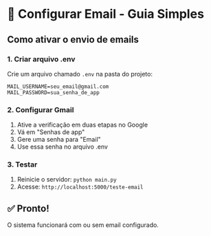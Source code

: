 # 📧 Configurar Email - Guia Simples

## Como ativar o envio de emails

### 1. Criar arquivo .env
Crie um arquivo chamado `.env` na pasta do projeto:

```
MAIL_USERNAME=seu_email@gmail.com
MAIL_PASSWORD=sua_senha_de_app
```

### 2. Configurar Gmail
1. Ative a verificação em duas etapas no Google
2. Vá em "Senhas de app" 
3. Gere uma senha para "Email"
4. Use essa senha no arquivo .env

### 3. Testar
1. Reinicie o servidor: `python main.py`
2. Acesse: `http://localhost:5000/teste-email`

## ✅ Pronto!
O sistema funcionará com ou sem email configurado. 